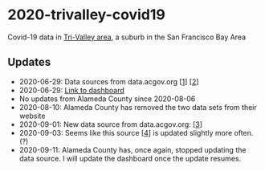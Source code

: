 # 2020-trivalley-covid19

Covid-19 data in [Tri-Valley area](https://en.wikipedia.org/wiki/Tri-Valley), a suburb in the San Francisco Bay Area


## Updates
- 2020-06-29: Data sources from data.acgov.org [[1](https://data.acgov.org/datasets/AC-HCSA::alameda-county-cumulative-cases-by-place-and-zip)] [[2](https://data.acgov.org/datasets/AC-HCSA::alameda-county-covid-19-cases-and-rates-1)]
- 2020-06-29: [Link to dashboard](https://tszhim-tsui.github.io/2020-trivalley-covid19)
- No updates from Alameda County since 2020-08-06
- 2020-08-10: Alameda County has removed the two data sets from their website
- 2020-09-01: New data source from data.acgov.org: [[3](https://data.acgov.org/datasets/5d6bf4760af64db48b6d053e7569a47b/data?layer=3)]
- 2020-09-03: Seems like this source [[4](https://data.acgov.org/datasets/5d6bf4760af64db48b6d053e7569a47b_3/)] is updated slightly more often. (?)
- 2020-09-11: Alameda County has, once again, stopped updating the data source. I will update the dashboard once the update resumes. 
